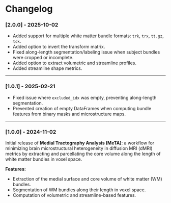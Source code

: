 # Changelog

### [2.0.0] - 2025-10-02
- Added support for multiple white matter bundle formats: `trk`, `trx`, `tt.gz`, `tck`.  
- Added option to invert the transform matrix.  
- Fixed along-length segmentation/labeling issue when subject bundles were cropped or incomplete.  
- Added option to extract volumetric and streamline profiles.  
- Added streamline shape metrics.  

---

### [1.0.1] - 2025-02-21
- Fixed issue where `excluded_idx` was empty, preventing along-length segmentation.  
- Prevented creation of empty DataFrames when computing bundle features from binary masks and microstructure maps.  

---

### [1.0.0] - 2024-11-02
Initial release of **Medial Tractography Analysis (MeTA)**: a workflow for minimizing brain microstructural heterogeneity in diffusion MRI (dMRI) metrics by extracting and parcellating the core volume along the length of white matter bundles in voxel space.  

**Features:**  
- Extraction of the medial surface and core volume of white matter (WM) bundles.  
- Segmentation of WM bundles along their length in voxel space.  
- Computation of volumetric and streamline-based features.  
